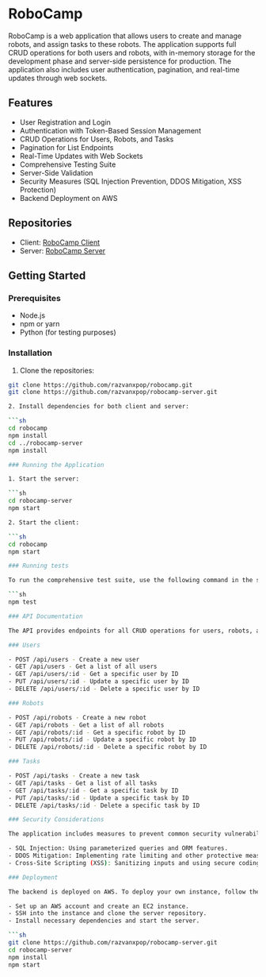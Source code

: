 # RoboCamp

RoboCamp is a web application that allows users to create and manage robots, and assign tasks to these robots. The application supports full CRUD operations for both users and robots, with in-memory storage for the development phase and server-side persistence for production. The application also includes user authentication, pagination, and real-time updates through web sockets.

## Features

- User Registration and Login
- Authentication with Token-Based Session Management
- CRUD Operations for Users, Robots, and Tasks
- Pagination for List Endpoints
- Real-Time Updates with Web Sockets
- Comprehensive Testing Suite
- Server-Side Validation
- Security Measures (SQL Injection Prevention, DDOS Mitigation, XSS Protection)
- Backend Deployment on AWS

## Repositories

- Client: [RoboCamp Client](https://github.com/razvanxpop/robocamp)
- Server: [RoboCamp Server](https://github.com/razvanxpop/robocamp-server)

## Getting Started

### Prerequisites

- Node.js
- npm or yarn
- Python (for testing purposes)

### Installation

1. Clone the repositories:

```sh
git clone https://github.com/razvanxpop/robocamp.git
git clone https://github.com/razvanxpop/robocamp-server.git

2. Install dependencies for both client and server:

```sh
cd robocamp
npm install
cd ../robocamp-server
npm install

### Running the Application

1. Start the server:

```sh
cd robocamp-server
npm start

2. Start the client:

```sh
cd robocamp
npm start

### Running tests

To run the comprehensive test suite, use the following command in the server directory:

```sh
npm test

### API Documentation

The API provides endpoints for all CRUD operations for users, robots, and tasks. The endpoints are accessible via Postman or any other HTTP client.

### Users

- POST /api/users - Create a new user
- GET /api/users - Get a list of all users
- GET /api/users/:id - Get a specific user by ID
- PUT /api/users/:id - Update a specific user by ID
- DELETE /api/users/:id - Delete a specific user by ID

### Robots

- POST /api/robots - Create a new robot
- GET /api/robots - Get a list of all robots
- GET /api/robots/:id - Get a specific robot by ID
- PUT /api/robots/:id - Update a specific robot by ID
- DELETE /api/robots/:id - Delete a specific robot by ID

### Tasks

- POST /api/tasks - Create a new task
- GET /api/tasks - Get a list of all tasks
- GET /api/tasks/:id - Get a specific task by ID
- PUT /api/tasks/:id - Update a specific task by ID
- DELETE /api/tasks/:id - Delete a specific task by ID

### Security Considerations

The application includes measures to prevent common security vulnerabilities such as:

- SQL Injection: Using parameterized queries and ORM features.
- DDOS Mitigation: Implementing rate limiting and other protective measures.
- Cross-Site Scripting (XSS): Sanitizing inputs and using secure coding practices.

### Deployment

The backend is deployed on AWS. To deploy your own instance, follow these steps:

- Set up an AWS account and create an EC2 instance.
- SSH into the instance and clone the server repository.
- Install necessary dependencies and start the server.

```sh
git clone https://github.com/razvanxpop/robocamp-server.git
cd robocamp-server
npm install
npm start
